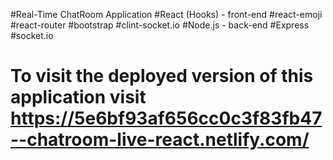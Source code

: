 #Real-Time ChatRoom Application 
#React (Hooks) - front-end
    #react-emoji
    #react-router
    #bootstrap
    #clint-socket.io
#Node.js - back-end
    #Express
    #socket.io
    
    
  # To visit the deployed version of this application visit https://5e6bf93af656cc0c3f83fb47--chatroom-live-react.netlify.com/
